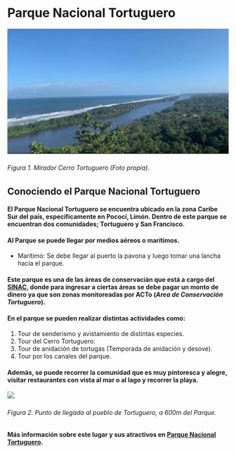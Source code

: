 # **Parque Nacional Tortuguero**

<img src="Cerro.jpg" width="900">   

###### Figura 1. *Mirador Cerro Tortuguero (Foto propia).*   

## **Conociendo el Parque Nacional Tortuguero**

#### El Parque Nacional Tortuguero se encuentra ubicado en la zona Caribe Sur del país, específicamente en Pococí, Limón. Dentro de este parque se encuentran dos comunidades; Tortuguero y San Francisco.

#### Al Parque se puede llegar por medios aéreos o marítimos.   
- Marítimo: Se debe llegar al puerto la pavona  y luego tomar una lancha hacia el parque.   

#### Este parque es una de las áreas de conservacián que está a cargo del [SINAC](https://www.sinac.go.cr/ES/Paginas/default.aspx), donde para ingresar a ciertas áreas se debe pagar un monto de dinero ya que son zonas monitoreadas por ACTo (_Area de Conservación Tortuguero_).   

#### En el parque se pueden realizar distintas actividades como:

1. Tour de senderismo y avistamiento de distintas especies.   
2. Tour del Cerro Tortuguero.   
3. Tour de anidación de tortugas (Temporada de anidación y desove).   
4. Tour por los canales del parque.     

#### Además, se puede recorrer la comunidad que es muy pintoresca y alegre, visitar restaurantes con vista al mar o al lago y recorrer la playa.

![](https://upload.wikimedia.org/wikipedia/commons/thumb/6/6a/Costa_Rica_%286093931727%29.jpg/800px-Costa_Rica_%286093931727%29.jpg)

###### Figura 2. *Punto de llegada al pueblo de Tortuguero, a 600m del Parque.*

#### Más información sobre este lugar y sus atractivos en [Parque Nacional Tortuguero](https://www.sinac.go.cr/ES/ac/acto/pnt/Paginas/default.aspx). 



